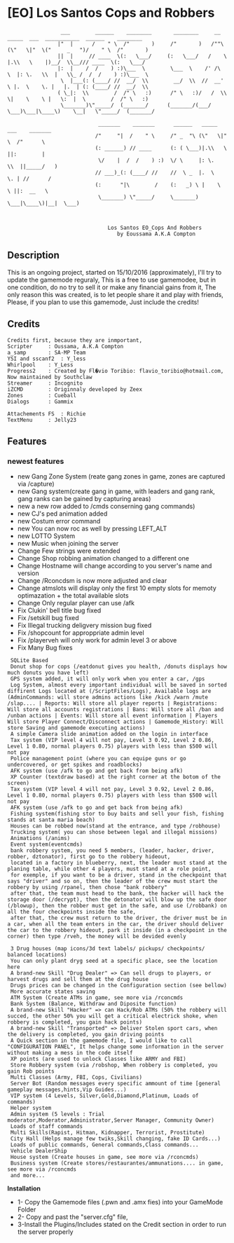 # [EO] Los Santos Cops and Robbers
					 ___        ______    ________       ________     __      _____  ___  ___________  ______    ________
					|"  |      /    " \  /"       )     /"       )   /""\    (\"   \|"  \("     _   ")/    " \  /"       )
					||  |     // ____  \(:   \___/     (:   \___/   /    \   |.\\   \    |)__/  \\__/// ____  \(:   \___/
					|:  |    /  /    ) :)\___  \        \___  \    /' /\  \  |: \.   \\  |   \\_ /  /  /    ) :)\___  \
					 \  |___(: (____/ //  __/  \\        __/  \\  //  __'  \ |.  \    \. |   |.  | (: (____/ //  __/  \\
					( \_|:  \\        /  /" \   :)      /" \   :)/   /  \\  \|    \    \ |   \:  |  \        /  /" \   :)
					 \_______)\"_____/  (_______/      (_______/(___/    \___)\___|\____\)    \__|   \"_____/  (_______/

								 _______    _______  	 ______   _____  ___    _______
								/"     "|  /    " \  	/" _  "\ (\"   \|"  \  /"      \
								(: ______) // ____    	(: ( \___)|.\\   \    ||:        |
								 \/    |  /  /    ) :)	\/ \     |: \.   \\  ||_____/   )
								// ___)_(: (____/ // 	//  \ _  |.  \    \. | //      /
								(:      "|\        / 	(:   _) \ |    \    \ ||:  __   \
								 \_______) \"_____/   	\_______) \___|\____\)|__|  \___)



									Los Santos EO_Cops And Robbers
									   by Eoussama A.K.A Compton


## Description

This is an ongoing project, started on 15/10/2016 (approximately), I'll try to update the gamemode reguraly, This is a free to use gamemodee, but in one condition, do no try to sell it or make any financial gains from it, The only reason this was created, is to let people share it and play with friends, Please, if you plan to use this gamemode, Just include the credits!

 ## Credits
 
 ```
 Credits first, because they are inmportant,
 Scripter 	  : Oussama, A.K.A Compton
 a_samp		  : SA-MP Team
 YSI and sscanf2  : Y_less
 Whirlpool	  : Y_Less
 Progress2	  : Created by Fl�vio Toribio: flavio_toribio@hotmail.com, Now maintained by Southclaw
 Streamer 	  : Incognito
 iZCMD	  	  : Originnaly developed by Zeex
 Zones    	  : Cueball
 Dialogs  	  : Gammix

 Attachements FS  : Richie
 TextMenu	  : Jelly23
```

 ## Features
 
 ### newest features
 

 * new Gang Zone System (reate gang zones in game, zones are captured via /capture)
 * new Gang system(create gang in game, with leaders and gang rank, gang ranks can be gained by capturing areas)
 * new a new row added to /cmds conserning gang commands)
 * new CJ's ped animation added
 * new Costum error command
 * new You can now roc as well by pressing LEFT_ALT 
 * new LOTTO System
 * new Music when joining the server
 * Change Few strings were extended
 * Change Shop robbing animation changed to a different one
 * Change Hostname will change according to you server's name and version
 * Change /Rconcdsm is now more adjusted and clear
 * Change atmslots will display only the first 10 empty slots for memoty optimazation + the total available slots
 * Change Only regular player can use /afk 
 * Fix Clukin' bell title bug fixed
 * Fix /setskill bug fixed
 * Fix Illegal trucking deligvery mission bug fixed
 * Fix /shopcount for approppriate admin level
 * Fix /playerveh will only work for admin level 3 or above
 * Fix Many Bug fixes
```
 SQLite Based
 Donut shop for cops (/eatdonut gives you health, /donuts displays how much donuts you have left)
 GPS system added, it will only work when you enter a car, /gps
 Log System, almost every important individual will be saved in sorted diffirent Logs located at (/ScriptFiles/Logs), Available logs are (AdminCommands: will store admins actions like /kick /warn /mute /slap.... | Reports: Will store all player reports | Registrations: Will store all accounts registrations | Bans: Will store all /ban and /unban actions | Events: Will store all event information | Players Will store Player Connect/Disconnect actions | Gamemode_History: Will store Saving and gamemode executing actions)
 A simple Camera slide animation added on the login in interface
 Tax system (VIP level 4 will not pay, Level 3 0.92, Level 2 0.86, Level 1 0.80, normal players 0.75) players with less than $500 will not pay
 Police management point (where you can equipe guns or go undercovered, or get spikes and roadblocks)
 AFK system (use /afk to go and get back from being afk)
 XP Counter (textdraw based) at the right corner at the botom of the screen)
 Tax system (VIP level 4 will not pay, Level 3 0.92, Level 2 0.86, Level 1 0.80, normal players 0.75) players with less than $500 will not pay
 AFK system (use /afk to go and get back from being afk)
 Fishing system(fishing stor to buy baits and sell your fish, fishing stands at santa maria beach)
 Houses can be robbed now(stand at the entrance, and type /robhouse)
 Trucking system( you can shose between legal and illegal missions)
 Animations (/anims)
 Event system(eventcmds)
 bank robbery system, you need 5 members, (leader, hacker, driver, robber, dztonator), first go to the robbery hideout,
 located in a factory in blueberry, next, the leader must stand at the planing table, while other 4 players, must stand at a role point,
 for exemple, if you want to be a driver, stand in the checkpoint that says "driver" and so on, then the leader of the crew must start the robbery by using /rpanel, then chose "bank robbery"
 after that, the team must head to the bank, the hacker will hack the storage door (/decrypt), then the detonator will blow up the safe door (/blowup), then the robber must get in the safe, and use (/robbank) on all the four checkpoints inside the safe,
 after that, the crew must return to the driver, the driver must be in a car, when all the team enters in the car, the driver should deliver the car to the robbery hideout, park it inside (in a checkpoint in the corner) then type /rveh, the money will be devided evenly

 3 Drug houses (map icons/3d text labels/ pickups/ checkpoints/ balanced locations)
 You can only plant dryg seed at a specific place, see the location here
 A brand-new Skill "Drug Dealer" => Can sell drugs to players, or harvest drugs and sell them at the drug house
 Drugs prices can be changed in the Configuration section (see bellow)
 More accurate states saving
 ATM System (Create ATMs in game, see more via /rconcmds
 Bank System (Balance, Withdraw and Diposite function)
 A brand-new Skill "Hacker" => can Hack/Rob ATMs (50% the robbery will succed, the other 50% you will get a critical electrick shoke, when robbery is completed, you gain hack points)
 A brand-new Skill "Transported" => Deliver Stolen sport cars, when the delivery is completed, you gain driving points
 A Quick section in the gamemode file, I would like to call "CONFIGURATION PANEL", It helps change some information in the server without making a mess in the code itself
 XP points (are used to unlock Classes like ARMY and FBI)
 Store Robbery system (via /robshop, When robbery is completed, you gain Rob points
 Multi Classes (Army, FBI, Cops, Civilians)
 Server Bot (Random messages every specific ammount of time [general gameplay messages,hints,Vip Guides...)
 VIP system (4 Levels, Silver,Gold,Diamond,Platinum, Loads of commands)
 Helper system
 Admin system (5 levels : Trial moderator,Moderator,Administrator,Server Manager, Community Owner)
 Loads of staff commands
 Multi Skills(Rapist, Hitman, Kidnapper, Terrorist, Prostitute)
 City Hall (Helps manage few twiks,Skill changing, fake ID Cards...)
 Loads of public commands, General commands,Class commands...
 Vehicle DealerShip
 House system (Create houses in game, see more via /rconcmds)
 Business system (Create stores/restaurantes/ammunations.... in game, see more via /rconcmds
 and more...
```
 **Installation**
 + 1- Copy the Gamemode files (.pwn and .amx fies) into your GameMode Folder
 + 2- Copy and past the "server.cfg" file,
 + 3-Install the Plugins/Includes stated on the Credit section in order to run the server properly
